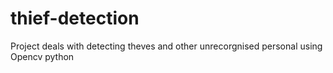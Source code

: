 # thief-detection
Project deals with detecting theves and other unrecorgnised personal using Opencv python
